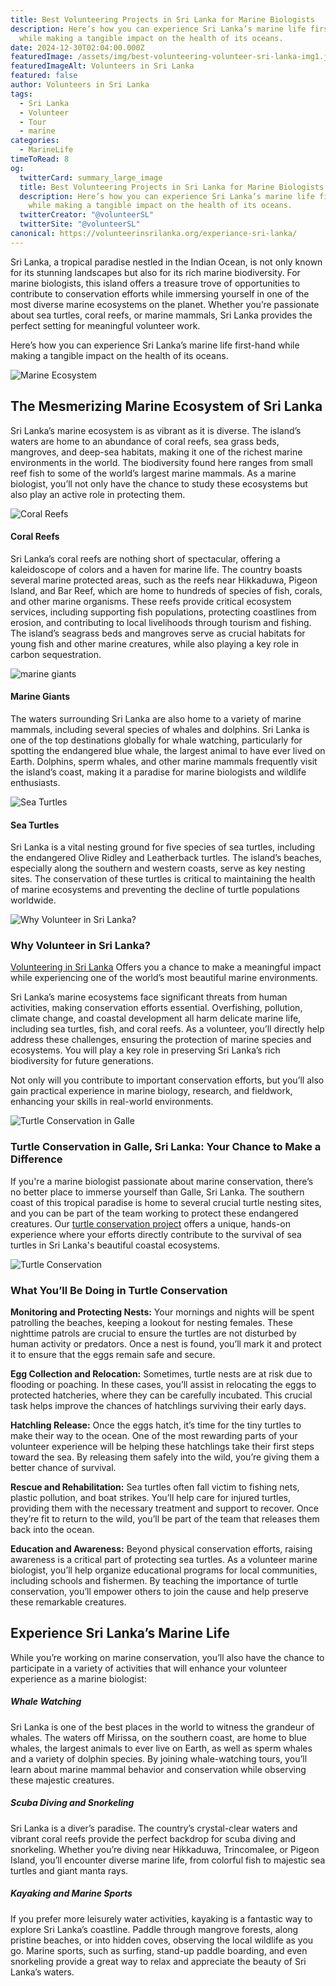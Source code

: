```yaml
---
title: Best Volunteering Projects in Sri Lanka for Marine Biologists
description: Here’s how you can experience Sri Lanka’s marine life first-hand
  while making a tangible impact on the health of its oceans.
date: 2024-12-30T02:04:00.000Z
featuredImage: /assets/img/best-volunteering-volunteer-sri-lanka-img1.jpg
featuredImageAlt: Volunteers in Sri Lanka
featured: false
author: Volunteers in Sri Lanka
tags:
  - Sri Lanka
  - Volunteer
  - Tour
  - marine
categories:
  - MarineLife
timeToRead: 8
og:
  twitterCard: summary_large_image
  title: Best Volunteering Projects in Sri Lanka for Marine Biologists
  description: Here’s how you can experience Sri Lanka’s marine life first-hand
    while making a tangible impact on the health of its oceans.
  twitterCreator: "@volunteerSL"
  twitterSite: "@volunteerSL"
canonical: https://volunteerinsrilanka.org/experiance-sri-lanka/
---
```

Sri Lanka, a tropical paradise nestled in the Indian Ocean, is not only known for its stunning landscapes but also for its rich marine biodiversity. For marine biologists, this island offers a treasure trove of opportunities to contribute to conservation efforts while immersing yourself in one of the most diverse marine ecosystems on the planet. Whether you’re passionate about sea turtles, coral reefs, or marine mammals, Sri Lanka provides the perfect setting for meaningful volunteer work.

Here’s how you can experience Sri Lanka’s marine life first-hand while making a tangible impact on the health of its oceans.

![Marine Ecosystem ](/assets/img/2.jpg)

## The Mesmerizing Marine Ecosystem of Sri Lanka

Sri Lanka’s marine ecosystem is as vibrant as it is diverse. The island’s waters are home to an abundance of coral reefs, sea grass beds, mangroves, and deep-sea habitats, making it one of the richest marine environments in the world. The biodiversity found here ranges from small reef fish to some of the world’s largest marine mammals. As a marine biologist, you’ll not only have the chance to study these ecosystems but also play an active role in protecting them.

![Coral Reefs](/assets/img/7.jpg)

#### Coral Reefs

Sri Lanka’s coral reefs are nothing short of spectacular, offering a kaleidoscope of colors and a haven for marine life. The country boasts several marine protected areas, such as the reefs near Hikkaduwa, Pigeon Island, and Bar Reef, which are home to hundreds of species of fish, corals, and other marine organisms. These reefs provide critical ecosystem services, including supporting fish populations, protecting coastlines from erosion, and contributing to local livelihoods through tourism and fishing. The island’s seagrass beds and mangroves serve as crucial habitats for young fish and other marine creatures, while also playing a key role in carbon sequestration.

![marine giants](/assets/img/6.jpg)

#### Marine Giants

The waters surrounding Sri Lanka are also home to a variety of marine mammals, including several species of whales and dolphins. Sri Lanka is one of the top destinations globally for whale watching, particularly for spotting the endangered blue whale, the largest animal to have ever lived on Earth. Dolphins, sperm whales, and other marine mammals frequently visit the island’s coast, making it a paradise for marine biologists and wildlife enthusiasts.

![Sea Turtles](/assets/img/marine-5.jpg)

#### Sea Turtles

Sri Lanka is a vital nesting ground for five species of sea turtles, including the endangered Olive Ridley and Leatherback turtles. The island’s beaches, especially along the southern and western coasts, serve as
key nesting sites. The conservation of these turtles is critical to maintaining the health of marine ecosystems and preventing the decline of turtle populations worldwide.

![Why Volunteer in Sri Lanka?](/assets/img/marine-8.jpg)

### Why Volunteer in Sri Lanka?

[Volunteering in Sri Lanka](https://volunteerinsrilanka.org/volunteer-programs/) Offers you a chance
to make a meaningful impact while experiencing one of the world’s most
beautiful marine environments.

Sri Lanka’s marine ecosystems face significant threats
from human activities, making conservation efforts essential. Overfishing,
pollution, climate change, and coastal development all harm delicate marine
life, including sea turtles, fish, and coral reefs. As a volunteer, you’ll
directly help address these challenges, ensuring the protection of marine
species and ecosystems. You will play a key role in preserving Sri Lanka’s rich
biodiversity for future generations.

Not only will you contribute to important conservation
efforts, but you’ll also gain practical experience in marine biology, research,
and fieldwork, enhancing your skills in real-world environments.



![Turtle Conservation in Galle](/assets/img/marine-4.jpg)



### Turtle Conservation in Galle, Sri Lanka: Your Chance to Make a Difference

If you're a marine biologist passionate about marine
conservation, there’s no better place to immerse yourself than Galle, Sri
Lanka. The southern coast of this tropical paradise is home to several crucial
turtle nesting sites, and you can be part of the team working to protect these
endangered creatures. Our [turtle conservation project](https://volunteerinsrilanka.org/volunteer-programs/turtle-conservation-volunteer-program-in-sri-lanka-galle/) offers a unique,
hands-on experience where your efforts directly contribute to the survival of
sea turtles in Sri Lanka's beautiful coastal ecosystems.



![Turtle Conservation](/assets/img/marine-3.jpg)

### What You’ll Be Doing in Turtle Conservation

**Monitoring and Protecting Nests:** Your mornings and nights will be spent patrolling the
beaches, keeping a lookout for nesting females. These nighttime patrols are
crucial to ensure the turtles are not disturbed by human activity or predators.
Once a nest is found, you’ll mark it and protect it to ensure that the eggs
remain safe and secure.

**Egg Collection and Relocation:** Sometimes, turtle nests are at risk due to flooding or
poaching. In these cases, you’ll assist in relocating the eggs to protected
hatcheries, where they can be carefully incubated. This crucial task helps
improve the chances of hatchlings surviving their early days.

**Hatchling Release:** Once the eggs hatch, it’s time for the tiny turtles to make their
way to the ocean. One of the most rewarding parts of your volunteer experience
will be helping these hatchlings take their first steps toward the sea. By
releasing them safely into the wild, you’re giving them a better chance of
survival.

**Rescue and Rehabilitation:** Sea turtles often fall victim to fishing nets, plastic
pollution, and boat strikes. You’ll help care for injured turtles, providing
them with the necessary treatment and support to recover. Once they’re fit to
return to the wild, you’ll be part of the team that releases them back into the
ocean.

**Education and Awareness:** Beyond physical conservation efforts, raising awareness is a
critical part of protecting sea turtles. As a volunteer marine biologist,
you’ll help organize educational programs for local communities, including
schools and fishermen. By teaching the importance of turtle conservation,
you’ll empower others to join the cause and help preserve these remarkable
creatures.


## Experience Sri Lanka’s Marine Life

While you’re working on marine conservation, you’ll also have the chance to participate in a variety of activities that will enhance your volunteer experience as a marine biologist:

##### [](<>)Whale Watching

Sri Lanka is one of the best places in the world to
witness the grandeur of whales. The waters off Mirissa, on the southern coast,
are home to blue whales, the largest animals to ever live on Earth, as well as
sperm whales and a variety of dolphin species. By joining whale-watching tours,
you’ll learn about marine mammal behavior and conservation while observing
these majestic creatures.

##### [](<>)Scuba Diving and Snorkeling

Sri Lanka is a diver’s paradise. The country’s
crystal-clear waters and vibrant coral reefs provide the perfect backdrop for
scuba diving and snorkeling. Whether you’re diving near Hikkaduwa, Trincomalee,
or Pigeon Island, you’ll encounter diverse marine life, from colorful fish to
majestic sea turtles and giant manta rays.

##### [](<>)Kayaking and Marine Sports

If you prefer more leisurely water activities, kayaking
is a fantastic way to explore Sri Lanka’s coastline. Paddle through mangrove
forests, along pristine beaches, or into hidden coves, observing the local
wildlife as you go. Marine sports, such as surfing, stand-up paddle boarding,
and even snorkeling provide a great way to relax and appreciate the beauty of
Sri Lanka’s waters.
